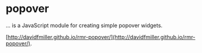 # popover

... is a JavaScript module for creating simple popover widgets.

[http://davidfmiller.github.io/rmr-popover/](http://davidfmiller.github.io/rmr-popover/).
